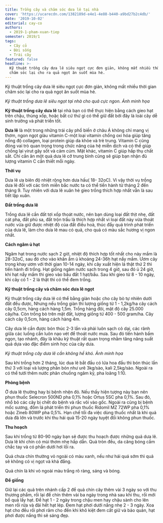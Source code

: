 ```yaml
---
title: Trồng cây và chăm sóc dưa lê tại nhà
cover: 'https://ucarecdn.com/1382189d-e4e1-4e88-b440-a9bd27b2c4db/'
date: '2019-10-02'
editorial: cay-co
authors:
  - 2019-1-pham-xuan-tiep
semester: 2019/1
tags:
  - Cây cỏ
  - Đời sống
  - Trái cây
featured: false
headline: >-
  Kỹ thuật trồng cây dưa lê siêu ngọt cực đơn giản, không mất nhiều thời gian
  chăm sóc lại cho ra quả ngọt ăn suốt mùa hè.
---
```

Kỹ thuật trồng cây dưa lê siêu ngọt cực đơn giản, không mất nhiều thời gian chăm sóc lại cho ra quả ngọt ăn suốt mùa hè.

_Kỹ thuật trồng dưa lê siêu ngọt tại nhà cho quả cực ngon. Ảnh minh họa_



**Kỹ thuật trồng cây dưa lê** tại nhà bạn có thể thực hiện bằng cách gieo hạt trên chậu, thùng xốp, hoặc bất cứ thứ gì có thể giữ đất bởi đây là loài cây dễ sinh trưởng và phát triển tốt.


**Dưa lê** là một trong những trái cây phổ biến ở châu Á không chỉ mang vị thơm, ngon ngọt giàu vitamin C-một loại vitamin chống oxi hóa giúp tăng nồng độ collagen, loại protein giúp da khỏe và trẻ trung. Vitamin C cũng đóng vai trò quan trọng trong chức năng của hệ miễn dịch và có thể giúp chống lại virut gây sốt và cảm cúm. Mặt khác, vitamin C giúp hấp thụ chất sắt. Chỉ cần ăn một quả dưa lê cỡ trung bình cũng sẽ giúp bạn nhận đủ lượng vitamin C cần thiết mỗi ngày.



**Thời vụ**


Dưa lê ưa biên độ nhiệt rộng hơn dưa hấu( 18- 32oC). Vì vậy thời vụ trồng dưa lê đối với các tỉnh miền bắc nước ta có thể tiến hành từ tháng 2 đến tháng 9. Tuy nhiên với dưa lê xuân hè gieo trồng thích hợp nhất vẫn là sau tiết lập xuân.

**Đất trồng dưa lê**

Trồng dưa lê cần đất tơi xốp thoát nước, nên bạn dùng loại đất thịt nhẹ, đất cát pha, đất phù sa, đất trộn trấu là thích hợp nhất vì loại đất này vừa thoát nước vừa giữ được nhiệt độ của đất điều hoà, thúc đẩy quá trình phát triển của dưa lê, làm cho dưa lê mau có quả, cho quả có màu sắc hương vị ngon nhất.



**Cách ngâm ủ hạt**

Ngâm hạt trong nước sạch 2 giờ, nhiệt độ thích hợp tốt nhất cho nảy mầm là 28-32oC, sau đó cho vào khăn ẩm ủ khoảng 24-36h hạt nẩy mầm. Ươm cây trong khay ươm với thời gian 10-14 ngày, khi cây xuất hiện lá thật thứ 2 thì tiến hành đi trồng. Hạt giống ngâm nước sạch trong 4 giờ, sau đó ủ 24 giờ, khi hạt nẩy mầm thì gieo vào bầu đất 1 hạt/bầu. Sau khi gieo từ 8 - 10 ngày, khi cây có 1 - 2 lá thật thì có thể đem trồng.



**Kỹ thuật trồng cây và chăm sóc dưa lê ngọt**

Kỹ thuật trồng cây dưa lê có thể bằng giàn hoặc cho cây bò tự nhiên dưới đất đều được, Nhưng nếu trồng giàn thì lượng giống từ 1 - 1,2kg/ha cây cách cây 0,5cm, hàng cách hàng 1,5m. Trồng hàng đôi, mật độ cây 25.000 cây/ha. Còn trồng bò trên mặt đất, lượng giống từ 400 - 500 gram/ha. Cây cách cây 0,5cm, hàng cách hàng 4m.

Cây dưa lê cần được bón thúc 2-3 lần và phải luôn sạch cỏ dại, các rãnh giữa các luống cần luôn nạo vét để thoát nước mưa. Sau đó tiến hành bấm ngọn, tạo nhánh, đây là khâu kỹ thuật rất quan trọng nhằm tăng năng suất quả dựa vào đặc điểm sinh học của cây dưa.


_Kỹ thuật trồng cây dưa lê cần không hề khó. Ảnh minh họa_



Sau khi trồng hơn 2 tháng, lúc d­ua lê bắt đầu có lứa hoa đầu thì bón thúc lần thứ 3 với loại và lượng phân bón như urê 3kg/sào, kali 2,5kg/sào. Ngoài ra có thể tưới thêm nước phân chuồng ngâm kỹ, pha loãng 1:10. 



**Phòng bệnh**



Ở dưa lê thường hay bị bệnh nhện đỏ. Nếu thấy hiện tượng này bạn nên phun thuốc Selecron 500ND pha 0,1% hoặc Ortus 5SC pha 0,1%. Sau đó, nhổ bỏ các cây bị chết do bệnh và rắc vôi vào gốc. Ngoài ra cũng bị bệnh mốc sương, đốm lá phát triển thì phun thuốc Ridomil MZ 72WP pha 0,1% hoặc Zineb 80WP pha 0,5%. Hạn chế tối đa việc dùng thuốc nhất là khi quả dưa đã lớn và trước khi thu hái quả 15-20 ngày tuyệt đối không phun thuốc.



**Thu hoạch**



Sau khi trồng từ 80-90 ngày bạn sẽ được thu hoạch được những quả dưa lê. Dưa lê khi chín có mùi thơm nhẹ hấp dẫn. Quả tròn đều, da căng bóng cầm chắc tay và có phần dưới hơi lồi ra.

Quả chưa chín thường vỏ ngoài có màu xanh, nếu như hái quá sớm thì quả sẽ không có vị ngọt và khá đắng.

Quả chín là khi vỏ ngoài màu trắng rõ ràng, sáng và bóng.



**Để giống**



Giữ lại các quả trên nhánh cấp 2 để quả chín cây thêm vài 3 ngày so với thu thương phẩm, rồi lại để chín thêm vài ba ngày trong nhà sau khi thu, rồi mới bổ quả lấy hạt. Để hạt 1 - 2 ngày trong chậu men hay chậu sành cho lên men rồi rửa và đãi hết hạt lép. Đem hạt phơi dưới nắng nhẹ 2 - 3 ngày. Xoa hạt cho đều rồi phơi râm cho đến khi khô kiệt đem cất giữ và bảo quản, hạt phơi được nắng thì sẽ sáng đẹp.
